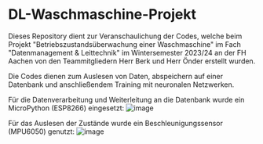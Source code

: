 # DL-Waschmaschine-Projekt


Dieses Repository dient zur Veranschaulichung der Codes, welche beim Projekt "Betriebszustandsüberwachung einer Waschmaschine" im Fach "Datenmanagement & Leittechnik" im Wintersemester 2023/24 an der FH Aachen von den Teammitgliedern Herr Berk und Herr Önder erstellt wurden.

Die Codes dienen zum Auslesen von Daten, abspeichern auf einer Datenbank und anschließendem Training mit neuronalen Netzwerken.

Für die Datenverarbeitung und Weiterleitung an die Datenbank wurde ein MicroPython (ESP8266) eingesetzt: 
![image](https://github.com/fb5698/DL-Waschmaschine-Projekt/assets/161745198/91c61c9c-6bab-4aaa-97c1-4c8088cc92a0)

Für das Auslesen der Zustände wurde ein Beschleunigungssensor (MPU6050) genutzt: 
![image](https://github.com/fb5698/DL-Waschmaschine-Projekt/assets/161745198/1e01752c-8529-4641-8543-4a1634f83920)

